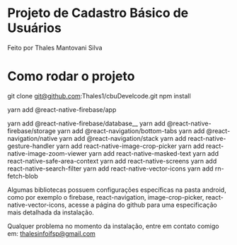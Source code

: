 # Projeto de Cadastro Básico de Usuários
Feito por Thales Mantovani Silva

# Como rodar o projeto
git clone git@github.com:Thales1/cbuDevelcode.git
npm install

yarn add @react-native-firebase/app

yarn add @react-native-firebase/database__
yarn add @react-native-firebase/storage
yarn add @react-navigation/bottom-tabs
yarn add @react-navigation/native
yarn add @react-navigation/stack
yarn add react-native-gesture-handler
yarn add react-native-image-crop-picker
yarn add react-native-image-zoom-viewer
yarn add react-native-masked-text
yarn add react-native-safe-area-context
yarn add react-native-screens
yarn add react-native-search-filter
yarn add react-native-vector-icons
yarn add rn-fetch-blob

Algumas bibliotecas possuem configurações específicas na pasta android, como por exemplo o firebase, react-navigation, image-crop-picker, react-native-vector-icons, acesse a página do github para uma especificação mais detalhada da instalação.

Qualquer problema no momento da instalação, entre em contato comigo em: thalesinfoifsp@gmail.com
